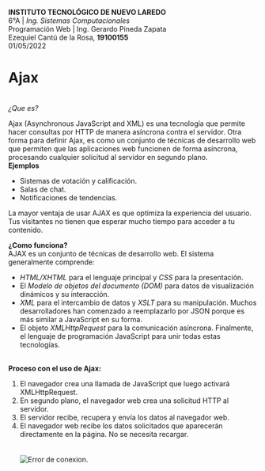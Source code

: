 **INSTITUTO TECNOLÓGICO DE NUEVO LAREDO**  
6°A | *Ing. Sistemas Computacionales*  
Programación Web | Ing. Gerardo Pineda Zapata  
Ezequiel Cantú de la Rosa, **19100155**  
01/05/2022</br>


# Ajax 
</br>*¿Que es?*

Ajax (Asynchronous JavaScript and XML) es una tecnología que permite hacer consultas por HTTP de manera asíncrona contra el servidor. 
Otra forma para definir Ajax, es como un conjunto de técnicas de desarrollo web que permiten que las aplicaciones web funcionen de forma asíncrona, procesando cualquier solicitud al servidor en segundo plano. </br>
**Ejemplos**
- Sistemas de votación y calificación.
- Salas de chat.
- Notificaciones de tendencias.

 La mayor ventaja de usar AJAX es que optimiza la experiencia del usuario. Tus visitantes no tienen que esperar mucho tiempo para acceder a tu contenido.</br>

 **¿Como funciona?** </br>
 AJAX es un conjunto de técnicas de desarrollo web. El sistema generalmente comprende:

- *HTML/XHTML* para el lenguaje principal y *CSS* para la presentación.</br>
- El *Modelo de objetos del documento (DOM)* para datos de visualización dinámicos y su interacción.</br>
- *XML* para el intercambio de datos y *XSLT* para su manipulación. Muchos desarrolladores han comenzado a reemplazarlo por JSON porque es más similar a JavaScript en su forma.</br>
- El objeto *XMLHttpRequest* para la comunicación asíncrona.
Finalmente, el lenguaje de programación JavaScript para unir todas estas tecnologías.

</br> **Proceso con el uso de Ajax:**
1. El navegador crea una llamada de JavaScript que luego activará XMLHttpRequest.
2. En segundo plano, el navegador web crea una solicitud HTTP al servidor.
3. El servidor recibe, recupera y envía los datos al navegador web.
4. El navegador web recibe los datos solicitados que aparecerán directamente en la página. No se necesita recargar.
</br></br></br>![Error de conexion.](https://upload.wikimedia.org/wikipedia/commons/thumb/0/0b/Ajax-vergleich-en.svg/800px-Ajax-vergleich-en.svg.png)